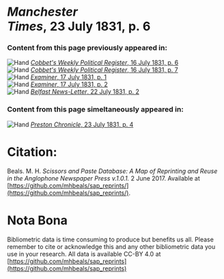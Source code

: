 # *Manchester Times*, 23 July 1831, p. 6  
  
### Content from this page previously appeared in:  
![Hand](http://scissorsandpaste.net/wp-content/uploads/2017/06/smallhandpointer.png) [*Cobbet's Weekly Political Register*, 16 July 1831, p. 6](https://mhbeals.github.io/sap_html/Cobbet's-Weekly-Political-Register/Cobbet's-Weekly-Political-Register-16-July-1831-p-6)  
![Hand](http://scissorsandpaste.net/wp-content/uploads/2017/06/smallhandpointer.png) [*Cobbet's Weekly Political Register*, 16 July 1831, p. 7](https://mhbeals.github.io/sap_html/Cobbet's-Weekly-Political-Register/Cobbet's-Weekly-Political-Register-16-July-1831-p-7)  
![Hand](http://scissorsandpaste.net/wp-content/uploads/2017/06/smallhandpointer.png) [*Examiner*, 17 July 1831, p. 1](https://mhbeals.github.io/sap_html/Examiner/Examiner-17-July-1831-p-1)  
![Hand](http://scissorsandpaste.net/wp-content/uploads/2017/06/smallhandpointer.png) [*Examiner*, 17 July 1831, p. 2](https://mhbeals.github.io/sap_html/Examiner/Examiner-17-July-1831-p-2)  
![Hand](http://scissorsandpaste.net/wp-content/uploads/2017/06/smallhandpointer.png) [*Belfast News-Letter*, 22 July 1831, p. 2](https://mhbeals.github.io/sap_html/Belfast-News-Letter/Belfast-News-Letter-22-July-1831-p-2)  
  
### Content from this page simeltaneously appeared in:  
![Hand](http://scissorsandpaste.net/wp-content/uploads/2017/06/smallhandpointer.png) [*Preston Chronicle*, 23 July 1831, p. 4](https://mhbeals.github.io/sap_html/Preston-Chronicle/Preston-Chronicle-23-July-1831-p-4)  


# Citation: 

Beals. M. H. *Scissors and Paste Database: A Map of Reprinting and Reuse in the Anglophone Newspaper Press v.1.0.1.* 2 June 2017. Available at [https://github.com/mhbeals/sap_reprints/](https://github.com/mhbeals/sap_reprints/). 

# Nota Bona

Bibliometric data is time consuming to produce but benefits us all. Please remember to cite or acknowledge this and any other bibliometric data you use in your research. All data is available CC-BY 4.0 at [https://github.com/mhbeals/sap_reprints](https://github.com/mhbeals/sap_reprints)